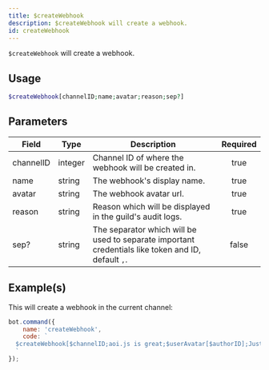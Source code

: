 ```yaml
---
title: $createWebhook
description: $createWebhook will create a webhook.
id: createWebhook
---
```


`$createWebhook` will create a webhook.

## Usage

```php
$createWebhook[channelID;name;avatar;reason;sep?]
```

## Parameters

| Field     | Type    | Description                                                                                        | Required |
| --------- | ------- | -------------------------------------------------------------------------------------------------- | :------: |
| channelID | integer | Channel ID of where the webhook will be created in.                                                |   true   |
| name      | string  | The webhook's display name.                                                                        |   true   |
| avatar    | string  | The webhook avatar url.                                                                            |   true   |
| reason    | string  | Reason which will be displayed in the guild's audit logs.                                          |   true   |
| sep?      | string  | The separator which will be used to separate important credentials like token and ID, default `,`. |  false   |

## Example(s)

This will create a webhook in the current channel:

```javascript
bot.command({
    name: 'createWebhook',
    code: `
  $createWebhook[$channelID;aoi.js is great;$userAvatar[$authorID];Just testing.;, ]
  `
});
```
